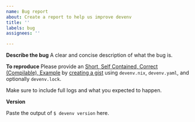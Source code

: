 ```yaml
---
name: Bug report
about: Create a report to help us improve devenv
title: ''
labels: bug
assignees: ''

---
```


**Describe the bug**
A clear and concise description of what the bug is.

**To reproduce**
Please provide an [Short, Self Contained, Correct (Compilable), Example](http://sscce.org) by [creating a gist](https://gist.github.com/) using `devenv.nix`, `devenv.yaml`, and optionally `devenv.lock`.

Make sure to include full logs and what you expected to happen.

**Version**
 
Paste the output of `$ devenv version` here.
